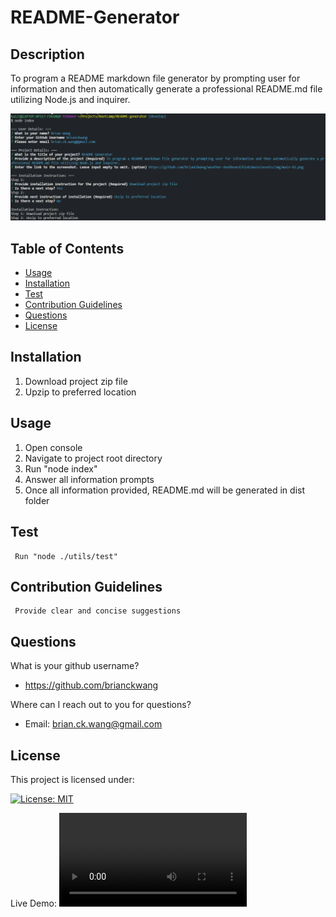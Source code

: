# README-Generator
## Description
To program a README markdown file generator by prompting user for information and then automatically generate a professional README.md file utilizing Node.js and inquirer.

![main pic](https://github.com/BrianCKWang/README-generator/blob/main/src/img/main-01.png)

## Table of Contents
* [Usage](#usage)
* [Installation](#installation)
* [Test](#test)
* [Contribution Guidelines](#contribution-guidelines)
* [Questions](#questions)
* [License](#license)

## Installation

  1. Download project zip file
  1. Upzip to preferred location
  
  

## Usage 

  1. Open console
  1. Navigate to project root directory
  1. Run "node index"
  1. Answer all information prompts
  1. Once all information provided, README.md will be generated in dist folder
  
  

## Test

     Run "node ./utils/test"
  
  

## Contribution Guidelines

     Provide clear and concise suggestions
  
  

## Questions
What is your github username? 

  * https://github.com/brianckwang

Where can I reach out to you for questions? 

  * Email: brian.ck.wang@gmail.com

## License
This project is licensed under:

[![License: MIT](https://img.shields.io/badge/License-MIT-yellow.svg)](https://opensource.org/licenses/MIT)

Live Demo: ![Video](https://github.com/BrianCKWang/README-generator/blob/main/src/video/demo.mp4)